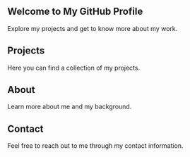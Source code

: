 <!DOCTYPE html>
<html lang="en">
    </header>
    <section class="showcase">
        <div class="container">
            <h1>Welcome to My GitHub Profile</h1>
            <p>Explore my projects and get to know more about my work.</p>
        </div>
    </section>
    <section class="content">
        <div class="container">
            <h2 id="projects">Projects</h2>
            <p>Here you can find a collection of my projects.</p>
            <h2 id="about">About</h2>
            <p>Learn more about me and my background.</p>
            <h2 id="contact">Contact</h2>
            <p>Feel free to reach out to me through my contact information.</p>
        </div>
    </section>
</body>
</html>
